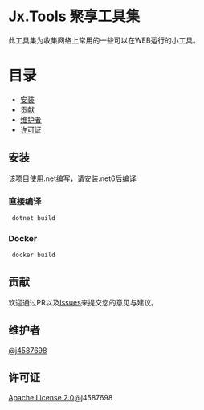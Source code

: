 # Jx.Tools 聚享工具集

此工具集为收集网络上常用的一些可以在WEB运行的小工具。

# 目录

- [安装](#安装)
- [贡献](#贡献)
- [维护者](#维护者)
- [许可证](#许可证)

## 安装

该项目使用.net编写，请安装.net6后编译

### 直接编译
```
 dotnet build
```

### Docker
```
 docker build
```

## 贡献

欢迎通过PR以及[Issues](https://github.com/j4587698/Jx.Tools/issues/new)来提交您的意见与建议。

## 维护者

[@j4587698](https://github.com/j4587698)

## 许可证

[Apache License 2.0](LICENSE)@j4587698
